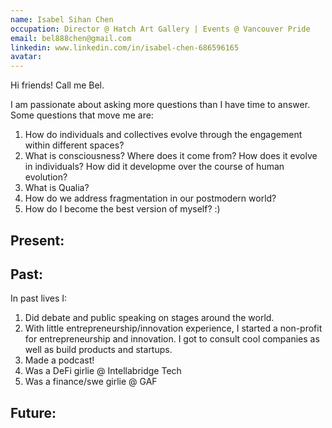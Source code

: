 ```yaml
---
name: Isabel Sihan Chen
occupation: Director @ Hatch Art Gallery | Events @ Vancouver Pride
email: bel888chen@gmail.com
linkedin: www.linkedin.com/in/isabel-chen-686596165
avatar:
---
```


Hi friends! Call me Bel.

I am passionate about asking more questions than I have time to answer. Some questions that move me are:

1. How do individuals and collectives evolve through the engagement within different spaces?
2. What is consciousness? Where does it come from? How does it evolve in individuals? How did it developme over the course of human evolution?
3. What is Qualia?
4. How do we address fragmentation in our postmodern world?
5. How do I become the best version of myself? :)

## Present:

## Past:

In past lives I:

1. Did debate and public speaking on stages around the world.
2. With little entrepreneurship/innovation experience, I started a non-profit for entrepreneurship and innovation. I got to consult cool companies as well as build products and startups.
3. Made a podcast!
4. Was a DeFi girlie @ Intellabridge Tech
5. Was a finance/swe girlie @ GAF

## Future:
